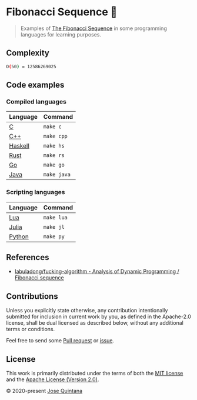 # Fibonacci Sequence 🐌

> Examples of [The Fibonacci Sequence](https://wiki.haskell.org/The_Fibonacci_sequence) in some programming languages for learning purposes.

## Complexity

```sh
O(50) = 12586269025
```

## Code examples

### Compiled languages

| Language | Command |
|----------|-------------|
| [C](https://en.wikipedia.org/wiki/C_(programming_language)) |  `make c` |
| [C++](https://isocpp.org/) |  `make cpp` |
| [Haskell](https://www.haskell.org/) |  `make hs` |
| [Rust](https://www.rust-lang.org/) |  `make rs` |
| [Go](https://golang.org/) |  `make go` |
| [Java](https://www.oracle.com/java/) |  `make java` |

### Scripting languages

| Language | Command |
|----------|-------------|
| [Lua](https://www.lua.org/) |  `make lua` |
| [Julia](https://julialang.org/) |  `make jl` |
| [Python](https://www.python.org/) |  `make py` |

## References

- [labuladong/fucking-algorithm - Analysis of Dynamic Programming / Fibonacci sequence](https://labuladong.gitbook.io/algo-en/i.-dynamic-programming/analysisofdynamicprogramming#1-fibonacci-sequence)

## Contributions

Unless you explicitly state otherwise, any contribution intentionally submitted for inclusion in current work by you, as defined in the Apache-2.0 license, shall be dual licensed as described below, without any additional terms or conditions.

Feel free to send some [Pull request](https://github.com/joseluisq/fibonacci-sequence/pulls) or [issue](https://github.com/joseluisq/fibonacci-sequence/issues).

## License

This work is primarily distributed under the terms of both the [MIT license](LICENSE-MIT) and the [Apache License (Version 2.0)](LICENSE-APACHE).

© 2020-present [Jose Quintana](https://git.io/joseluisq)
